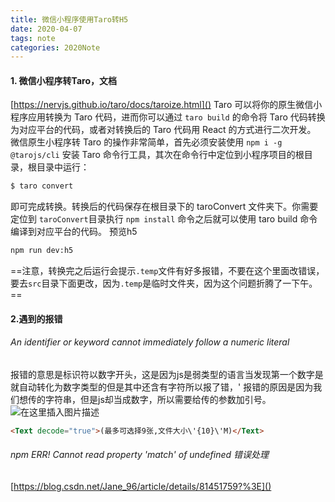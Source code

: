 ```yaml
---
title: 微信小程序使用Taro转H5
date: 2020-04-07
tags: note
categories: 2020Note
---
```



#### 1. 微信小程序转Taro，文档 
[https://nervjs.github.io/taro/docs/taroize.html]()
Taro 可以将你的原生微信小程序应用转换为 Taro 代码，进而你可以通过 `taro build` 的命令将 Taro 代码转换为对应平台的代码，或者对转换后的 Taro 代码用 React 的方式进行二次开发。
微信原生小程序转 Taro 的操作非常简单，首先必须安装使用 `npm i -g @tarojs/cli` 安装 Taro 命令行工具，其次在命令行中定位到小程序项目的根目录，根目录中运行：
```bash
$ taro convert
```
即可完成转换。转换后的代码保存在根目录下的 taroConvert 文件夹下。你需要定位到 `taroConvert`目录执行 `npm install` 命令之后就可以使用 taro build 命令编译到对应平台的代码。
预览h5
```bash
npm run dev:h5
```
==注意，转换完之后运行会提示`.temp`文件有好多报错，不要在这个里面改错误，要去`src`目录下面更改，因为`.temp`是临时文件夹，因为这个问题折腾了一下午。==

<!-- more -->

#### 2.遇到的报错
###### An identifier or keyword cannot immediately follow a numeric literal
报错的意思是标识符以数字开头，这是因为js是弱类型的语言当发现第一个数字是就自动转化为数字类型的但是其中还含有字符所以报了错，'
报错的原因是因为我们想传的字符串，但是js却当成数字，所以需要给传的参数加引号。
![在这里插入图片描述](https://img-blog.csdnimg.cn/20200407104605631.png?x-oss-process=image/watermark,type_ZmFuZ3poZW5naGVpdGk,shadow_10,text_aHR0cHM6Ly9ibG9nLmNzZG4ubmV0L3FxXzE1MjM4OTc5,size_16,color_FFFFFF,t_70)
```html
<Text decode="true">(最多可选择9张,文件大小\'{10}\'M)</Text>
```

###### npm ERR! Cannot read property 'match' of undefined 错误处理
[https://blog.csdn.net/Jane_96/article/details/81451759?%3E]()
